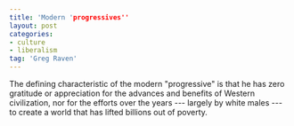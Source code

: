 ```yaml
---
title: 'Modern 'progressives''
layout: post
categories:
- culture
- liberalism
tag: 'Greg Raven'
---
```


The defining characteristic of the modern "progressive" is that he has zero gratitude or appreciation for the advances and benefits of Western civilization, nor for the efforts over the years --- largely by white males --- to create a world that has lifted billions out of poverty.
